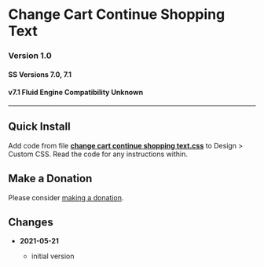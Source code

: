 # Change Cart Continue Shopping Text

### Version 1.0

#### SS Versions 7.0, 7.1

#### v7.1 Fluid Engine Compatibility Unknown

---

## Quick Install

Add code from file
**[change cart continue shopping text.css](change%20cart%20continue%20shopping%20text.css#L1)**
to Design > Custom CSS. Read the code for any instructions within.

## Make a Donation

Please consider
[making a donation](https://github.com/tomsWebConsulting/twcsl#make-a-donation).

## Changes

<!-- * **2021-07-01**

  * added code to change read more link
  * use twcsl
  * bumped version to 0.1d2
  -->
* **2021-05-21**

  * initial version
